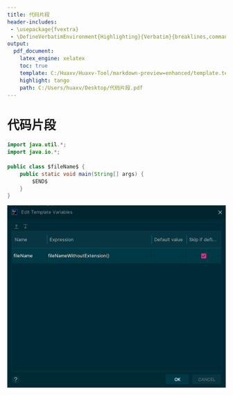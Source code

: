 ```yaml
---
title: 代码片段
header-includes:
 - \usepackage{fvextra}
 - \DefineVerbatimEnvironment{Highlighting}{Verbatim}{breaklines,commandchars=\\\{\}}
output:
  pdf_document:
    latex_engine: xelatex
    toc: true
    template: C:/Huaxv/Huaxv-Tool/markdown-preview=enhanced/template.tex
    highlight: tango
    path: C:/Users/huaxv/Desktop/代码片段.pdf
---
```


# 代码片段

```java
import java.util.*;
import java.io.*;

public class $fileName$ {
    public static void main(String[] args) {
        $END$
    }
}
```

![Snipaste_2023-12-30_14-26-35](/assets/Snipaste_2023-12-30_14-26-35.png)
